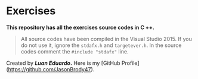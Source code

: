 # Exercises
**This repository has all the exercises source codes in C ++.**

>All source codes have been compiled in the Visual Studio 2015. If you do not use it, ignore the `stdafx.h` and `targetever.h`.
In the source codes comment the `#include "stdafx"` line.

Created by **_Luan Eduardo_.** Here is my [GitHub Profile] (https://github.com/JasonBrody47).
